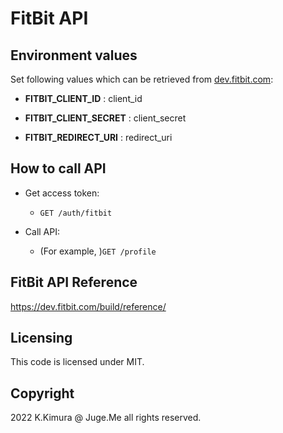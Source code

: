 # FitBit API


## Environment values

Set following values which can be retrieved from [dev.fitbit.com](https://dev.fitbit.com/):

- **FITBIT_CLIENT_ID** : client_id

- **FITBIT_CLIENT_SECRET** : client_secret

- **FITBIT_REDIRECT_URI** : redirect_uri


## How to call API

- Get access token:

  - `GET /auth/fitbit`

- Call API:

  - (For example, )`GET /profile`


## FitBit API Reference

https://dev.fitbit.com/build/reference/


## Licensing

This code is licensed under MIT.


## Copyright

2022 K.Kimura @ Juge.Me all rights reserved.

